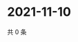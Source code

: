 # 2021-11-10

共 0 条

<!-- BEGIN WEIBO -->
<!-- 最后更新时间 Wed Nov 10 2021 02:16:28 GMT+0800 (China Standard Time) -->

<!-- END WEIBO -->
